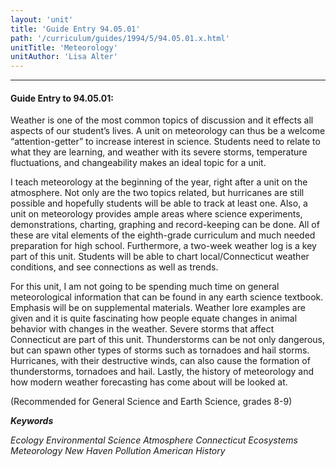 ```yaml
---
layout: 'unit'
title: 'Guide Entry 94.05.01'
path: '/curriculum/guides/1994/5/94.05.01.x.html'
unitTitle: 'Meteorology'
unitAuthor: 'Lisa Alter'
---
```


<body>
<hr/>
 <h4>
  Guide Entry to 94.05.01:
 </h4>
 Weather is one of the most common topics of discussion and it effects all aspects of our student’s lives. A unit on meteorology can thus be a welcome “attention-getter” to increase interest in science. Students need to relate to what they are learning, and weather with its severe storms, temperature fluctuations, and changeability makes an ideal topic for a unit.
 <p>
  I teach meteorology at the beginning of the year, right after a unit on the atmosphere. Not only are the two topics related, but hurricanes are still possible and hopefully students will be able to track at least one. Also, a unit on meteorology provides ample areas where science experiments, demonstrations, charting, graphing and record-keeping can be done. All of these are vital elements of the eighth-grade curriculum and much needed preparation for high school. Furthermore, a two-week weather log is a key part of this unit. Students will be able to chart local/Connecticut weather conditions, and see connections as well as trends.
 </p>
 <p>
  For this unit, I am not going to be spending much time on general meteorological information that can be found in any earth science textbook. Emphasis will be on supplemental materials. Weather lore examples are given and it is quite fascinating how people equate changes in animal behavior with changes in the weather. Severe storms that affect Connecticut are part of this unit. Thunderstorms can be not only dangerous, but can spawn other types of storms such as tornadoes and hail storms. Hurricanes, with their destructive winds, can also cause the formation of thunderstorms, tornadoes and hail. Lastly, the history of meteorology and how modern weather forecasting has come about will be looked at.
 </p>
 <p>
  (Recommended for General Science and Earth Science, grades 8-9)
 </p>
<p>
  <b>
   <i>
    Keywords
   </i>
  </b>
  <br/>
 </p>
 <p>
  <i>
   Ecology Environmental Science Atmosphere Connecticut Ecosystems Meteorology New Haven Pollution American History
  </i>
 </p>

</body>
